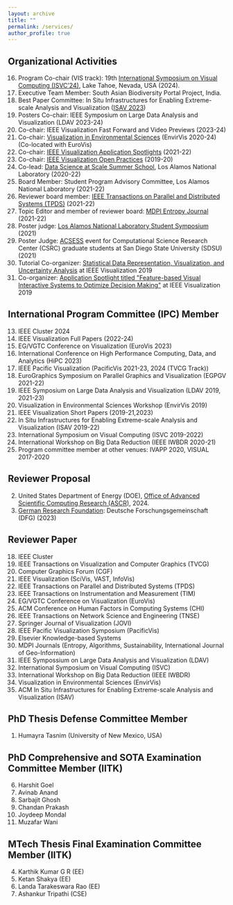```yaml
---
layout: archive
title: ""
permalink: /services/
author_profile: true
---
```


## Organizational Activities

16. Program Co-chair (VIS track): 19th [International Symposium on Visual Computing (ISVC’24)](https://www.isvc.net/), Lake Tahoe, Nevada, USA (2024).
15. Executive Team Member: South Asian Biodiversity Portal Project, India.
14. Best Paper Committee: In Situ Infrastructures for Enabling Extreme-scale Analysis and Visualization ([ISAV 2023](https://isav-workshop.github.io/2023/))
13. Posters Co-chair: IEEE Symposium on Large Data Analysis and Visualization (LDAV 2023-24)
12. Co-chair: IEEE Visualization Fast Forward and Video Previews (2023-24)
11. Co-chair: [Visualization in Environmental Sciences](https://www.informatik.uni-leipzig.de/bsv/envirvis2022/) (EnvirVis 2020-24) (Co-located with EuroVis) 
10. Co-chair: [IEEE Visualization Application Spotlights](http://ieeevis.org/year/2022/info/call-participation/application-spotlights) (2021-22)
9. Co-chair: [IEEE Visualization Open Practices](http://ieeevis.org/year/2022/info/open-practices/open-practices) (2019-20)
8. Co-lead: [Data Science at Scale Summer School](https://dssschool.org/), Los Alamos National Laboratory (2020-22)
7. Board Member: Student Program Advisory Committee, Los Alamos National Laboratory (2021-22)
6. Reviewer board member: [IEEE Transactions on Parallel and Distributed Systems (TPDS)](https://www.computer.org/csdl/journal/td/about/107377?title=Review%20Board&periodical=IEEE%20Transactions%20on%20Parallel%20and%20Distributed%20Systems) (2021-22)
5. Topic Editor and member of reviewer board: [MDPI Entropy Journal](https://www.mdpi.com/journal/entropy/topic_editors) (2021-22)
4. Poster judge: [Los Alamos National Laboratory Student Symposium](https://www.lanl.gov/careers/career-options/student-internships/symposium/index.php) (2021)
3. Poster Judge: [ACSESS](https://sites.google.com/sdsu.edu/acsess-2021/home?authuser=0) event for Computational Science Research Center (CSRC) graduate students at San Diego State University (SDSU) (2021)
2. Tutorial Co-organizer: [Statistical Data Representation, Visualization, and Uncertainty Analysis](https://sites.google.com/view/distributiontutorial) at IEEE Visualization 2019
1. Co-organizer: [Application Spotlight titled "Feature-based Visual Interactive Systems to Optimize Decision Making"](http://ieeevis.org/year/2019/info/application-spotlights) at IEEE Visualization 2019



## International Program Committee (IPC) Member

13. IEEE Cluster 2024
12. IEEE Visualization Full Papers (2022-24)
11. EG/VGTC Conference on Visualization (EuroVis 2023)
10. International Conference on High Performance Computing, Data, and Analytics (HiPC 2023)
9. IEEE Pacific Visualization (PacificVis 2021-23, 2024 (TVCG Track))
8. EuroGraphics Symposium on Parallel Graphics and Visualization (EGPGV 2021-22)
7. IEEE Symposium on Large Data Analysis and Visualization (LDAV 2019, 2021-23)
6. Visualization in Environmental Sciences Workshop (EnvirVis 2019)
5. IEEE Visualization Short Papers (2019-21,2023)
4. In Situ Infrastructures for Enabling Extreme-scale Analysis and Visualization (ISAV 2019-22)
3. International Symposium on Visual Computing (ISVC 2019-2022)
2. International Workshop on Big Data Reduction (IEEE IWBDR 2020-21)
1. Program committee member at other venues: IVAPP 2020, VISUAL 2017-2020

## Reviewer Proposal

2. United States Department of Energy (DOE), [Office of Advanced Scientific Computing Research (ASCR)](https://science.osti.gov/ascr), 2024.
1. [German Research Foundation](https://www.dfg.de/en/): Deutsche Forschungsgemeinschaft (DFG) (2023)


## Reviewer Paper

18. IEEE Cluster
17. IEEE Transactions on Visualization and Computer Graphics (TVCG)
16. Computer Graphics Forum (CGF)
15. IEEE Visualization (SciVis, VAST, InfoVis)
14. IEEE Transactions on Parallel and Distributed Systems (TPDS)
13. IEEE Transactions on Instrumentation and Measurement (TIM)
12. EG/VGTC Conference on Visualization (EuroVis)
11. ACM Conference on Human Factors in Computing Systems (CHI)
10. IEEE Transactions on Network Science and Engineering (TNSE)
9. Springer Journal of Visualization (JOVI)
8. IEEE Pacific Visualization Symposium (PacificVis)
7. Elsevier Knowledge-based Systems
6. MDPI Journals (Entropy, Algorithms, Sustainability, International Journal of Geo-Information)
5. IEEE Sympossium on Large Data Analysis and Visualization (LDAV)
4. International Symposium on Visual Computing (ISVC)
3. International Workshop on Big Data Reduction (IEEE IWBDR)
2. Visualization in Environmental Sciences (EnvirVis)
1. ACM In Situ Infrastructures for Enabling Extreme-scale Analysis and Visualization (ISAV)

## PhD Thesis Defense Committee Member

1. Humayra Tasnim (University of New Mexico, USA)

## PhD Comprehensive and SOTA Examination Committee Member (IITK)

6. Harshit Goel
5. Avinab Anand
4. Sarbajit Ghosh
3. Chandan Prakash
2. Joydeep Mondal
1. Muzafar Wani

## MTech Thesis Final Examination Committee Member (IITK)

4. Karthik Kumar G R (EE)
3. Ketan Shakya (EE)
2. Landa Tarakeswara Rao (EE) 
1. Ashankur Tripathi (CSE)






